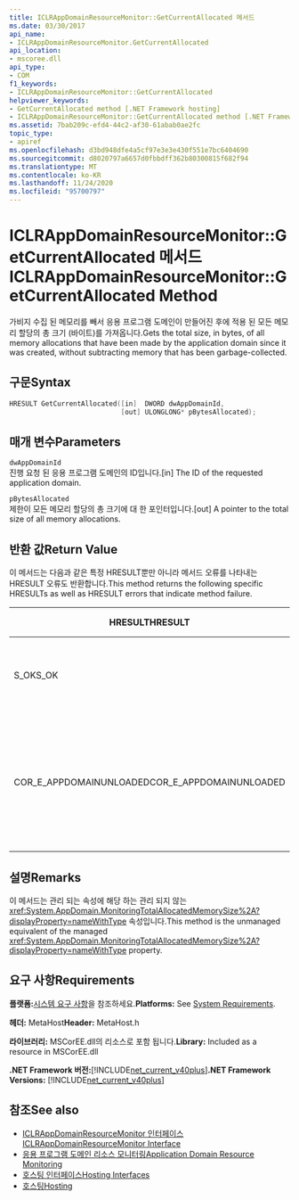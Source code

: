 ```yaml
---
title: ICLRAppDomainResourceMonitor::GetCurrentAllocated 메서드
ms.date: 03/30/2017
api_name:
- ICLRAppDomainResourceMonitor.GetCurrentAllocated
api_location:
- mscoree.dll
api_type:
- COM
f1_keywords:
- ICLRAppDomainResourceMonitor::GetCurrentAllocated
helpviewer_keywords:
- GetCurrentAllocated method [.NET Framework hosting]
- ICLRAppDomainResourceMonitor::GetCurrentAllocated method [.NET Framework hosting]
ms.assetid: 7bab209c-efd4-44c2-af30-61abab0ae2fc
topic_type:
- apiref
ms.openlocfilehash: d3bd948dfe4a5cf97e3e3e430f551e7bc6404690
ms.sourcegitcommit: d8020797a6657d0fbbdff362b80300815f682f94
ms.translationtype: MT
ms.contentlocale: ko-KR
ms.lasthandoff: 11/24/2020
ms.locfileid: "95700797"
---
```

# <a name="iclrappdomainresourcemonitorgetcurrentallocated-method"></a><span data-ttu-id="34f45-102">ICLRAppDomainResourceMonitor::GetCurrentAllocated 메서드</span><span class="sxs-lookup"><span data-stu-id="34f45-102">ICLRAppDomainResourceMonitor::GetCurrentAllocated Method</span></span>

<span data-ttu-id="34f45-103">가비지 수집 된 메모리를 빼서 응용 프로그램 도메인이 만들어진 후에 적용 된 모든 메모리 할당의 총 크기 (바이트)를 가져옵니다.</span><span class="sxs-lookup"><span data-stu-id="34f45-103">Gets the total size, in bytes, of all memory allocations that have been made by the application domain since it was created, without subtracting memory that has been garbage-collected.</span></span>  
  
## <a name="syntax"></a><span data-ttu-id="34f45-104">구문</span><span class="sxs-lookup"><span data-stu-id="34f45-104">Syntax</span></span>  
  
```cpp  
HRESULT GetCurrentAllocated([in]  DWORD dwAppDomainId,  
                            [out] ULONGLONG* pBytesAllocated);  
```  
  
## <a name="parameters"></a><span data-ttu-id="34f45-105">매개 변수</span><span class="sxs-lookup"><span data-stu-id="34f45-105">Parameters</span></span>  

 `dwAppDomainId`  
 <span data-ttu-id="34f45-106">진행 요청 된 응용 프로그램 도메인의 ID입니다.</span><span class="sxs-lookup"><span data-stu-id="34f45-106">[in] The ID of the requested application domain.</span></span>  
  
 `pBytesAllocated`  
 <span data-ttu-id="34f45-107">제한이 모든 메모리 할당의 총 크기에 대 한 포인터입니다.</span><span class="sxs-lookup"><span data-stu-id="34f45-107">[out] A pointer to the total size of all memory allocations.</span></span>  
  
## <a name="return-value"></a><span data-ttu-id="34f45-108">반환 값</span><span class="sxs-lookup"><span data-stu-id="34f45-108">Return Value</span></span>  

 <span data-ttu-id="34f45-109">이 메서드는 다음과 같은 특정 HRESULT뿐만 아니라 메서드 오류를 나타내는 HRESULT 오류도 반환합니다.</span><span class="sxs-lookup"><span data-stu-id="34f45-109">This method returns the following specific HRESULTs as well as HRESULT errors that indicate method failure.</span></span>  
  
|<span data-ttu-id="34f45-110">HRESULT</span><span class="sxs-lookup"><span data-stu-id="34f45-110">HRESULT</span></span>|<span data-ttu-id="34f45-111">설명</span><span class="sxs-lookup"><span data-stu-id="34f45-111">Description</span></span>|  
|-------------|-----------------|  
|<span data-ttu-id="34f45-112">S_OK</span><span class="sxs-lookup"><span data-stu-id="34f45-112">S_OK</span></span>|<span data-ttu-id="34f45-113">메서드가 완료되었습니다.</span><span class="sxs-lookup"><span data-stu-id="34f45-113">The method completed successfully.</span></span>|  
|<span data-ttu-id="34f45-114">COR_E_APPDOMAINUNLOADED</span><span class="sxs-lookup"><span data-stu-id="34f45-114">COR_E_APPDOMAINUNLOADED</span></span>|<span data-ttu-id="34f45-115">응용 프로그램 도메인이 언로드 되었거나 존재 하지 않습니다.</span><span class="sxs-lookup"><span data-stu-id="34f45-115">The application domain has been unloaded or does not exist.</span></span>|  
  
## <a name="remarks"></a><span data-ttu-id="34f45-116">설명</span><span class="sxs-lookup"><span data-stu-id="34f45-116">Remarks</span></span>  

 <span data-ttu-id="34f45-117">이 메서드는 관리 되는 속성에 해당 하는 관리 되지 않는 <xref:System.AppDomain.MonitoringTotalAllocatedMemorySize%2A?displayProperty=nameWithType> 속성입니다.</span><span class="sxs-lookup"><span data-stu-id="34f45-117">This method is the unmanaged equivalent of the managed <xref:System.AppDomain.MonitoringTotalAllocatedMemorySize%2A?displayProperty=nameWithType> property.</span></span>  
  
## <a name="requirements"></a><span data-ttu-id="34f45-118">요구 사항</span><span class="sxs-lookup"><span data-stu-id="34f45-118">Requirements</span></span>  

 <span data-ttu-id="34f45-119">**플랫폼:**[시스템 요구 사항](../../get-started/system-requirements.md)을 참조하세요.</span><span class="sxs-lookup"><span data-stu-id="34f45-119">**Platforms:** See [System Requirements](../../get-started/system-requirements.md).</span></span>  
  
 <span data-ttu-id="34f45-120">**헤더:** MetaHost</span><span class="sxs-lookup"><span data-stu-id="34f45-120">**Header:** MetaHost.h</span></span>  
  
 <span data-ttu-id="34f45-121">**라이브러리:** MSCorEE.dll의 리소스로 포함 됩니다.</span><span class="sxs-lookup"><span data-stu-id="34f45-121">**Library:** Included as a resource in MSCorEE.dll</span></span>  
  
 <span data-ttu-id="34f45-122">**.NET Framework 버전:**[!INCLUDE[net_current_v40plus](../../../../includes/net-current-v40plus-md.md)]</span><span class="sxs-lookup"><span data-stu-id="34f45-122">**.NET Framework Versions:** [!INCLUDE[net_current_v40plus](../../../../includes/net-current-v40plus-md.md)]</span></span>  
  
## <a name="see-also"></a><span data-ttu-id="34f45-123">참조</span><span class="sxs-lookup"><span data-stu-id="34f45-123">See also</span></span>

- [<span data-ttu-id="34f45-124">ICLRAppDomainResourceMonitor 인터페이스</span><span class="sxs-lookup"><span data-stu-id="34f45-124">ICLRAppDomainResourceMonitor Interface</span></span>](iclrappdomainresourcemonitor-interface.md)
- [<span data-ttu-id="34f45-125">응용 프로그램 도메인 리소스 모니터링</span><span class="sxs-lookup"><span data-stu-id="34f45-125">Application Domain Resource Monitoring</span></span>](../../../standard/garbage-collection/app-domain-resource-monitoring.md)
- [<span data-ttu-id="34f45-126">호스팅 인터페이스</span><span class="sxs-lookup"><span data-stu-id="34f45-126">Hosting Interfaces</span></span>](hosting-interfaces.md)
- [<span data-ttu-id="34f45-127">호스팅</span><span class="sxs-lookup"><span data-stu-id="34f45-127">Hosting</span></span>](index.md)
